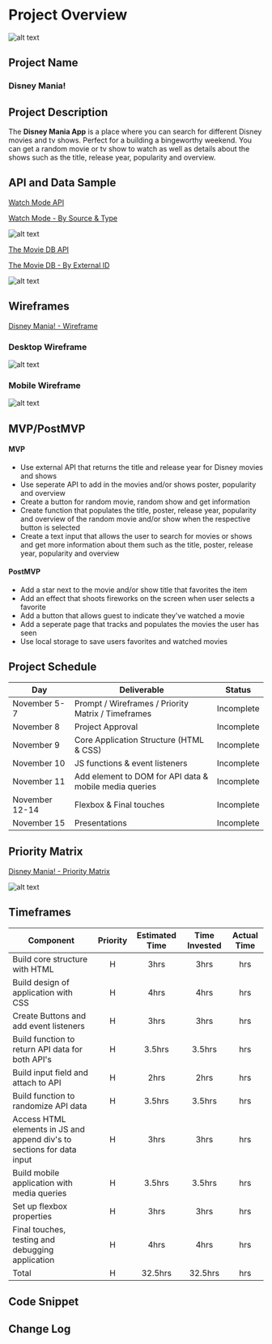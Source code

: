 # Project Overview
![alt text][header]

[header]: https://i.ibb.co/Ky5rV8G/header-copy-2.png "API Snippet"

## Project Name

### Disney Mania!

## Project Description

The **Disney Mania App** is a place where you can search for different Disney movies and tv shows. Perfect for a building a bingeworthy weekend. You can get a random movie or tv show to watch as well as details about the shows such as the title, release year, popularity and overview.

## API and Data Sample
[Watch Mode API](https://api.watchmode.com/docs/#api-reference "Watch Mode API Homepage")

[Watch Mode - By Source & Type](https://api.watchmode.com/v1/list-titles/?apiKey={api-key}&source_ids={source_id}&types={types})

![alt text][codesnippet]

[codesnippet]: https://i.ibb.co/XVhntSC/Screen-Shot-2021-11-07-at-4-58-50-PM.png "API Snippet"


[The Movie DB API](https://developers.themoviedb.org/3/getting-started/introduction "The Movie DB API Homepage")

[The Movie DB - By External ID](https://api.themoviedb.org/3/find/{external_id}?api_key=<<api_key>>&language=en-US&external_source=imdb_id)

![alt text][codesnippet1]

[codesnippet1]: https://i.ibb.co/qNrdhNK/Screen-Shot-2021-11-07-at-5-00-16-PM.png "API Snippet"

## Wireframes
[Disney Mania! - Wireframe](https://www.figma.com/file/Eg5pRsDWEB5biwwltQlKY1/Disney-Mania!?node-id=0%3A1 "Wireframe")

### Desktop Wireframe
![alt text][wireframe]

[wireframe]: https://i.ibb.co/WtwLLZ4/Desktop-Wireframe.png "Desktop Wireframe"


### Mobile Wireframe
![alt text][wireframe1]

[wireframe1]: https://i.ibb.co/tCSTWhD/Mobile-Wireframe.png "Mobile Wireframe"

## MVP/PostMVP

#### MVP 

- Use external API that returns the title and release year for Disney movies and shows
- Use seperate API to add in the movies and/or shows poster, popularity and overview
- Create a button for random movie, random show and get information 
- Create function that populates the title, poster, release year, popularity and overview of the random movie and/or show when the respective button is selected
- Create a text input that allows the user to search for movies or shows and get more information about them such as the title, poster, release year, popularity and overview


#### PostMVP  

- Add a star next to the movie and/or show title that favorites the item
- Add an effect that shoots fireworks on the screen when user selects a favorite
- Add a button that allows guest to indicate they've watched a movie
- Add a seperate page that tracks and populates the movies the user has seen
- Use local storage to save users favorites and watched movies

## Project Schedule

|  Day | Deliverable | Status
|---|---| ---|
|November 5-7| Prompt / Wireframes / Priority Matrix / Timeframes | Incomplete
|November 8| Project Approval | Incomplete
|November 9| Core Application Structure (HTML & CSS) | Incomplete
|November 10| JS functions & event listeners | Incomplete
|November 11| Add element to DOM for API data & mobile media queries | Incomplete
|November 12-14| Flexbox & Final touches | Incomplete
|November 15| Presentations | Incomplete

## Priority Matrix

[Disney Mania! - Priority Matrix](https://www.figma.com/file/hjFkFS3bKokSszF4vy63fl/Priority-Matrix---Disney-Mania!?node-id=0%3A1 "Priority Matrix")


![alt text][prioritymatrix]

[prioritymatrix]: https://i.ibb.co/qMS75hC/Priority-Matrix.png "Priority Matrix"

## Timeframes

| Component | Priority | Estimated Time | Time Invested | Actual Time |
| --- | :---: |  :---: | :---: | :---: |
| Build core structure with HTML | H | 3hrs| 3hrs | hrs |
| Build design of application with CSS | H | 4hrs| 4hrs | hrs |
| Create Buttons and add event listeners | H | 3hrs| 3hrs | hrs |
| Build function to return API data for both API's | H | 3.5hrs| 3.5hrs | hrs |
| Build input field and attach to API | H | 2hrs| 2hrs | hrs |
| Build function to randomize API data | H | 3.5hrs| 3.5hrs | hrs |
| Access HTML elements in JS and append div's to sections for data input | H | 3hrs| 3hrs | hrs |
| Build mobile application with media queries | H | 3.5hrs| 3.5hrs | hrs |
| Set up flexbox properties | H | 3hrs| 3hrs | hrs |
| Final touches, testing and debugging application | H | 4hrs| 4hrs | hrs |
| Total | H | 32.5hrs| 32.5hrs | hrs |

## Code Snippet



## Change Log
 

